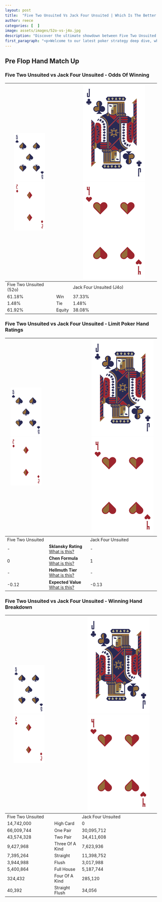 ```yaml
---
layout: post
title:  "Five Two Unsuited Vs Jack Four Unsuited | Which Is The Better Hand In Poker? A Complete Guide"
author: reece
categories: [  ]
image: assets/images/52o-vs-j4o.jpg
description: "Discover the ultimate showdown between Five Two Unsuited and Jack Four Unsuited in poker! Uncover the odds, strategies, and scenarios where one hand triumphs over the other. Get ready to up your poker game with this thrilling analysis."
first_paragraph: "<p>Welcome to our latest poker strategy deep dive, where we're pitting two distinct hands against each other in a high-stakes showdown: Five Two Unsuited vs Jack Four Unsuited.</p><p>In the dynamic world of poker, every decision counts, and knowing which hand holds the upper hand is key to your success at the table.</p><p>In this article, we'll dissect these two hands, explore the scenarios where one dominates the other, and equip you with the knowledge to make strategic choices that can tip the odds in your favor.</p><p>Get ready to unravel the intriguing dynamics of these poker hands and elevate your game to new heights.</p>"
---
```




[comment]: # (sp0)

## Pre Flop Hand Match Up

<div class="table hand-ratings" markdown="1"> 



### Five Two Unsuited vs Jack Four Unsuited - Odds Of Winning


    
| ![image info](assets/images/hand1/5.png) ![image info](assets/images/hand1/2o.png) |  | ![image info](assets/images/hand2/J.png) ![image info](assets/images/hand2/4o.png) |
| -------- | -------- | -------- |
| Five Two Unsuited (52o) |  | Jack Four Unsuited (J4o) |
| 61.18% | Win | 37.33% |
| 1.48% | Tie | 1.48% |
| 61.92% | Equity | 38.08% |




[comment]: # (sp1)



### Five Two Unsuited vs Jack Four Unsuited - Limit Poker Hand Ratings


    
| ![image info](assets/images/hand1/5.png) ![image info](assets/images/hand1/2o.png) |  | ![image info](assets/images/hand2/J.png) ![image info](assets/images/hand2/4o.png) |
| -------- | -------- | -------- |
| Five Two Unsuited |  | Jack Four Unsuited |
| - | **Sklansky Rating** [What is this?](/sklansky-rating-explained) | - |
| 0 | **Chen Formula** [What is this?](/chen-formula-explained) | 1 |
| - | **Hellmuth Tier** [What is this?](/Hellmuth-tier-explained) | - |
| -0.12 | **Expected Value** [What is this?](/expected-value-explained) | -0.13 |




[comment]: # (sp2)



### Five Two Unsuited vs Jack Four Unsuited - Winning Hand Breakdown


    
| ![image info](assets/images/hand1/5.png) ![image info](assets/images/hand1/2o.png) |  | ![image info](assets/images/hand2/J.png) ![image info](assets/images/hand2/4o.png) |
| -------- | -------- | -------- |
| Five Two Unsuited |  | Jack Four Unsuited |
| 14,742,000 | High Card | 0 |
| 66,009,744 | One Pair | 30,095,712 |
| 43,574,328 | Two Pair | 34,411,608 |
| 9,427,968 | Three Of A Kind | 7,623,936 |
| 7,395,264 | Straight | 11,398,752 |
| 3,944,988 | Flush | 3,017,988 |
| 5,400,864 | Full House | 5,187,744 |
| 324,432 | Four Of A Kind | 285,120 |
| 40,392 | Straight Flush | 34,056 |




[comment]: # (sp3)



</div>

[comment]: # (sp4)



[comment]: # (sp5)


